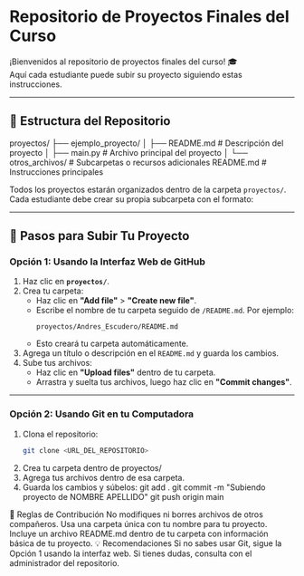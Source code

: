 # Repositorio de Proyectos Finales del Curso

¡Bienvenidos al repositorio de proyectos finales del curso! 🎓  
Aquí cada estudiante puede subir su proyecto siguiendo estas instrucciones.

---

## 📂 Estructura del Repositorio
proyectos/
├── ejemplo_proyecto/
│   ├── README.md       # Descripción del proyecto
│   ├── main.py         # Archivo principal del proyecto
│   └── otros_archivos/ # Subcarpetas o recursos adicionales
README.md               # Instrucciones principales

Todos los proyectos estarán organizados dentro de la carpeta `proyectos/`. Cada estudiante debe crear su propia subcarpeta con el formato:

---

## 🚀 Pasos para Subir Tu Proyecto

### Opción 1: Usando la Interfaz Web de GitHub
1. Haz clic en **`proyectos/`**.
2. Crea tu carpeta:
   - Haz clic en **"Add file"** > **"Create new file"**.
   - Escribe el nombre de tu carpeta seguido de `/README.md`. Por ejemplo:
     ```
     proyectos/Andres_Escudero/README.md
     ```
   - Esto creará tu carpeta automáticamente.
3. Agrega un título o descripción en el `README.md` y guarda los cambios.
4. Sube tus archivos:
   - Haz clic en **"Upload files"** dentro de tu carpeta.
   - Arrastra y suelta tus archivos, luego haz clic en **"Commit changes"**.

---

### Opción 2: Usando Git en tu Computadora
1. Clona el repositorio:
   ```bash
   git clone <URL_DEL_REPOSITORIO>
2. Crea tu carpeta dentro de proyectos/
3. Agrega tus archivos dentro de esa carpeta.
4. Guarda los cambios y súbelos:
   git add .
   git commit -m "Subiendo proyecto de NOMBRE APELLIDO"
   git push origin main
   
  🌟 Reglas de Contribución
No modifiques ni borres archivos de otros compañeros.
Usa una carpeta única con tu nombre para tu proyecto.
Incluye un archivo README.md dentro de tu carpeta con información básica de tu proyecto.
  💡 Recomendaciones
Si no sabes usar Git, sigue la Opción 1 usando la interfaz web.
Si tienes dudas, consulta con el administrador del repositorio.


